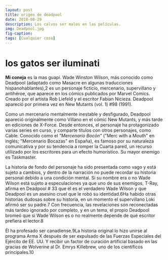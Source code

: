 ```yaml
---
layout: post
title: origen de deadpool
date: 2018-08-29
description: Los calvos ser malos en las películas.
img: Deadpool.jpg 
fig-caption: 
tags: [Cualquier cosa]
---
```


# los gatos ser iluminati
**Mi coneja** es la mas guapi.
Wade Winston Wilson, más conocido como Deadpool (adaptado como Masacre en algunas traducciones hispanohablantes),2​ es un personaje ficticio, mercenario, supervillano y antihéroe, que aparece en los cómics publicados por Marvel Comics. Creado por el artista Rob Liefeld y el escritor Fabian Nicieza. Deadpool apareció por primera vez en New Mutants (vol. 1) #98 (1991).

Como un mercenario mentalmente inestable y desfigurado, Deadpool apareció originalmente como Villano en el cómic New Mutants, y más tarde en ediciones de X-Force. Desde entonces, el personaje ha protagonizado varias series en curso, y comparte títulos con otros personajes, como Cable. Conocido como el *"Mercenario Bocón"* ("Merc with a Mouth" en inglés; "Mercenario Bocazas" en España), es famoso por su naturaleza comunicativa y por su tendencia a romper la Cuarta pared, un recurso utilizado por los escritores para un efecto humorístico. Su mayor enemigo es Taskmaster.


La historia de fondo del personaje ha sido presentada como vago y está sujeto a cambios, y dentro de la narración no puede recordar su historia personal debido a una condición mental. Si su nombre era o no Wade Wilson está sujeto a especulaciones ya que uno de sus enemigos, T-Ray, afirma en Deadpool # 33 que él es el verdadero Wade Wilson y que Deadpool es un asesino cruel que le robó su identidad.6​Ha habido otras historias dudosas sobre su historia, en un momento el supervillano Loki afirmó ser su padre.7​ Con frecuencia, las revelaciones son reconectadas más tardeo ignorado por completo, y en un tema, el propio Deadpool bromeó que si Wade Wilson es o no realmente depende de qué escritor prefiera el lector.8​

Él ha profesado ser canadiense.9​La historia original lo hizo unirse al programa Arma X después de ser expulsado de las Fuerzas Especiales del Ejército de EE. UU. Y recibir un factor de curación artificial basado en las gracias de Wolverine al Dr. Emrys Killebrew, uno de los científicos principales.10
